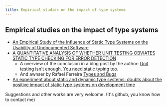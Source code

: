 ```yaml
---
title: Empirical studies on the impact of type systems
---
```


## Empirical studies on the impact of type systems ##


 * [An Empirical Study of the Inﬂuence of Static Type Systems on the Usability of Undocumented Software](http://pleiad.dcc.uchile.cl/papers/2012/mayerAl-oopsla2012.pdf)
 * [A QUANTITATIVE ANALYSIS OF WHETHER UNIT TESTING OBVIATES STATIC TYPE CHECKING FOR ERROR DETECTION](https://docs.google.com/file/d/0B5C1aVVb3qRONVhiNDBiNUw0am8/edit)
   * A overview of the conclusion in a blog post by the author: [Unit testing isn't enough. You need static typing too.](http://evanfarrer.blogspot.ca/2012/06/unit-testing-isnt-enough-you-need.html)
   * And awnser by Rafael Ferreira [Types and Bugs](http://blog.rafaelferreira.net/2012/07/types-and-bugs.html)
 * [An experiment about static and dynamic type systems: doubts about the positive impact of static type systems on development time](http://www.neverworkintheory.org/?p=432)

Suggestions and other works are very welcome. (It's github, you know how to contact me)